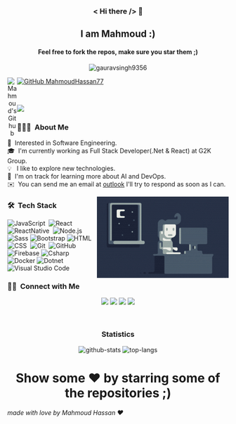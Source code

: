 <h3 align ="center" > <  Hi there /> 👋 </h3>
  <h2 align ="center"> I am Mahmoud :) </h2>
  <h4 align ="center">Feel free to fork the repos, make sure you star them ;)</h4>
  

<p align="center"> <img src="https://komarev.com/ghpvc/?username=MahmoudHassan77&label=Visitors&color=blue&style=plastic" alt="gauravsingh9356" /> </p>



<a align="center" href="https://github.com/MahmoudHassan77">
  <img align="left" alt="Mahmoud's Github" width="22px" src="https://cdn.jsdelivr.net/npm/simple-icons@v3/icons/github.svg" />
</a>


[![GitHub MahmoudHassan77](https://img.shields.io/github/followers/MahmoudHassan77?label=follow&style=social)](https://github.com/MahmoudHassan77)
<br/>


<br/>

![](https://github.com/halfrost/halfrost/blob/master/icons/header_.png)
### 👨🏻‍💻 &nbsp;About Me
🧐 &nbsp;Interested in Software Engineering.\
🎓 &nbsp;I'm currently working as Full Stack Developer(.Net & React) at G2K Group.\
💡  &nbsp; I like to explore new technologies.\
🌱 &nbsp;I'm on track for learning more about AI and DevOps.\
✉️ &nbsp;You can send me an email at [outlook](mahmoudhassan7764@outlook.com) I'll try to respond as soon as I can.

<img alt="Night Coding" src="https://raw.githubusercontent.com/AVS1508/AVS1508/master/assets/Night-Coding.gif" align="right"/>

### 🛠 &nbsp;Tech Stack

![JavaScript](https://img.shields.io/badge/-JavaScript-05122A?style=flat&logo=javascript)&nbsp;
![React](https://img.shields.io/badge/-React-61DAFB?style=flat-square&logo=react&logoColor=ffffff)
![ReactNative](https://img.shields.io/badge/-ReactNative-05122A?style=flat&logo=react)&nbsp;
![Node.js](https://img.shields.io/badge/-Node.js-05122A?style=flat&logo=node.js)&nbsp;
![Sass](https://img.shields.io/badge/-Sass-%23CC6699?style=flat-square&logo=sass&logoColor=ffffff)
![Bootstrap](https://img.shields.io/badge/-Bootstrap-563D7C?style=flat-square&logo=Bootstrap)
![HTML](https://img.shields.io/badge/-HTML-05122A?style=flat&logo=HTML5)&nbsp;
![CSS](https://img.shields.io/badge/-CSS-05122A?style=flat&logo=CSS3&logoColor=1572B6)&nbsp;
![Git](https://img.shields.io/badge/-Git-05122A?style=flat&logo=git)&nbsp;
![GitHub](https://img.shields.io/badge/-GitHub-05122A?style=flat&logo=github)&nbsp;
![Firebase](https://img.shields.io/badge/-Firebase-FFCA28?style=flat-square&logo=firebase&logoColor=ffffff)
![Csharp](https://img.shields.io/badge/-Csharp-702963?style=flat-square&logo=csharp&logoColor=fff)
![Docker](https://img.shields.io/badge/-Docker-61DAFB?style=flat-square&logo=docker&logoColor=ffffff)
![Dotnet](https://img.shields.io/badge/-Dotnet-5c2992?style=flat-square&logo=dotnet&logoColor=fff)
![Visual Studio Code](https://img.shields.io/badge/-Visual%20Studio%20Code-05122A?style=flat&logo=visual-studio-code&logoColor=007ACC)&nbsp;

### 🤝🏻 &nbsp;Connect with Me


<p align="center">
<a href="https://www.linkedin.com/in/mahmoudhassan7764/"><img src="https://img.shields.io/badge/-linkedin-0077B5?style=flat&logo=Linkedin&logoColor=white"/></a>
<a href="mailto:mahmoudhassan7764@outlook.com"><img src="https://img.shields.io/badge/-Gmail-D14836?style=flat&logo=Gmail&logoColor=white"/></a>
<a href="https://www.facebook.com/MahmoudHassan7764"><img src="https://img.shields.io/badge/-Facebook-1877F2?style=flat&logo=Facebook&logoColor=white"/></a>
<a href="https://twitter.com/trezeguit7"><img src="https://img.shields.io/badge/-Twitter-00acee?style=flat&logo=twitter&logoColor=white"/></a>
</p>



<br/>
<h3 align="center">Statistics</h3>
<p align="center">
  <img src="https://github-readme-stats.vercel.app/api?username=MahmoudHassan77&show_icons=true&show_icons=true&theme=radical" alt="github-stats" />
  <img src="https://github-readme-stats.vercel.app/api/top-langs/?username=MahmoudHassan77&layout=compact&show_icons=true&theme=radical" alt="top-langs" />
</p>
  
  <td> 

<div align='center'>
  <h1 align='center'> Show some ❤️ by starring some of the repositories ;) </h1>
  </div>
  <h6>made with love by Mahmoud Hassan ❤️</h6>

